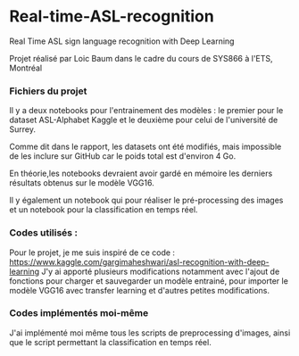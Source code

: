 # Real-time-ASL-recognition
Real Time ASL sign language recognition with Deep Learning

Projet réalisé par Loic Baum dans le cadre du cours de SYS866 à l'ETS, Montréal

### Fichiers du projet

Il y a deux notebooks pour l'entrainement des modèles : le premier pour le dataset ASL-Alphabet Kaggle et le deuxième pour celui de l'université de Surrey. 

Comme dit dans le rapport, les datasets ont été modifiés, mais impossible de les inclure sur GitHub car le poids total est d'environ 4 Go.

En théorie,les notebooks devraient avoir gardé en mémoire les derniers résultats obtenus sur le modèle VGG16.

Il y également un notebook qui pour réaliser le pré-processing des images et un notebook pour la classification en temps réel.

### Codes utilisés :
Pour le projet, je me suis inspiré de ce code : https://www.kaggle.com/gargimaheshwari/asl-recognition-with-deep-learning
J'y ai apporté plusieurs modifications notamment avec l'ajout de fonctions pour charger et sauvegarder un modèle entrainé, pour importer le modèle VGG16 avec transfer learning et d'autres petites modifications.

### Codes implémentés moi-même
J'ai implémenté moi même tous les scripts de preprocessing d'images, ainsi que le script permettant la classification en temps réel.
